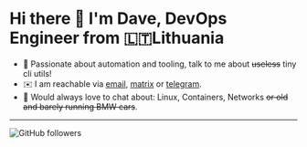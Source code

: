 # Hi there 👋 I'm Dave, DevOps Engineer from 🇱🇹Lithuania
- 🤖 Passionate about automation and tooling, talk to me about ~~useless~~ tiny cli utils!
- ✉️ I am reachable via [email](mailto:hello@aizenberg.co.uk), [matrix](matrix.to/#/@dave:m.gtw.lt) or [telegram](t.me/neoromantique).
- 💬 Would always love to chat about: Linux, Containers, Networks ~~or old and barely running BMW cars~~.
___
![GitHub followers](https://img.shields.io/github/followers/neoromantique?style=social)
